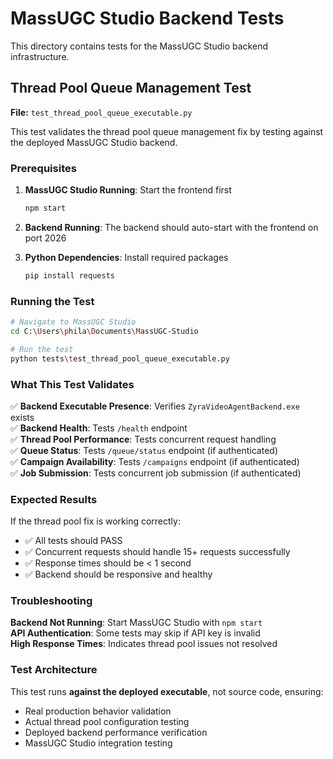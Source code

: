 # MassUGC Studio Backend Tests

This directory contains tests for the MassUGC Studio backend infrastructure.

## Thread Pool Queue Management Test

**File:** `test_thread_pool_queue_executable.py`

This test validates the thread pool queue management fix by testing against the deployed MassUGC Studio backend.

### Prerequisites

1. **MassUGC Studio Running**: Start the frontend first
   ```bash
   npm start
   ```

2. **Backend Running**: The backend should auto-start with the frontend on port 2026

3. **Python Dependencies**: Install required packages
   ```bash
   pip install requests
   ```

### Running the Test

```bash
# Navigate to MassUGC Studio
cd C:\Users\phila\Documents\MassUGC-Studio

# Run the test
python tests\test_thread_pool_queue_executable.py
```

### What This Test Validates

✅ **Backend Executable Presence**: Verifies `ZyraVideoAgentBackend.exe` exists  
✅ **Backend Health**: Tests `/health` endpoint  
✅ **Thread Pool Performance**: Tests concurrent request handling  
✅ **Queue Status**: Tests `/queue/status` endpoint (if authenticated)  
✅ **Campaign Availability**: Tests `/campaigns` endpoint (if authenticated)  
✅ **Job Submission**: Tests concurrent job submission (if authenticated)

### Expected Results

If the thread pool fix is working correctly:

- ✅ All tests should PASS
- ✅ Concurrent requests should handle 15+ requests successfully
- ✅ Response times should be < 1 second
- ✅ Backend should be responsive and healthy

### Troubleshooting

**Backend Not Running**: Start MassUGC Studio with `npm start`  
**API Authentication**: Some tests may skip if API key is invalid  
**High Response Times**: Indicates thread pool issues not resolved

### Test Architecture

This test runs **against the deployed executable**, not source code, ensuring:
- Real production behavior validation
- Actual thread pool configuration testing  
- Deployed backend performance verification
- MassUGC Studio integration testing
